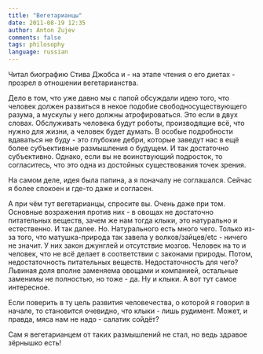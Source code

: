 ```yaml
---
title: "Вегетарианцы"
date: 2011-08-19 12:35
author: Anton Zujev
comments: false
tags: philosophy
language: russian
---
```


Читал биографию Стива Джобса и - на этапе чтения о его диетах - прозрел в отношении вегетарианства.

Дело в том, что уже давно мы с папой обсуждали идею того, что человек должен развиться в некое подобие свободносуществующего разума, а мускулы у него должны атрофироваться. Это если в двух словах. Обслуживать человека будут роботы, производящие всё, что нужно для жизни, а человек будет думать. В особые подробности вдаваться не буду - это глубокие дебри, которые заведут нас в ещё более субъективные размышления о будущем. И так достаточно субъективно. Однако, если вы не воинствующий подросток, то согласитесь, что это одна из достойных существования точек зрения.

На самом деле, идея была папина, а я поначалу не соглашался. Сейчас я более спокоен и где-то даже и согласен.

А при чём тут вегетарианцы, спросите вы. Очень даже при том. Основные возражения против них - в овощах не достаточно питательных веществ, зачем же нам тогда клыки, это натурально и естественно. И так далее. Но. Натурального есть много чего. Только из-за того, что матушка-природа так завела у волков/зайцев/etc - ничего не значит. У них закон джунглей и отсутствие мозгов. Человек на то и человек, что не всё делает в соответствии с законами природы. Потом, недостаточность питательных веществ. Недостаточность для чего? Львиная доля вполне заменяема овощами и компанией, остальные заменимы не полностью, но тоже - да. Ну и клыки. А вот тут самое интересное.

Если поверить в ту цель развития человечества, о которой я говорил в начале, то становится очевидно, что клыки - лишь рудимент. Может, и правда, мяса нам не надо - салатик сойдёт?

Сам я вегетарианцем от таких размышлений не стал, но ведь здравое зёрнышко есть!